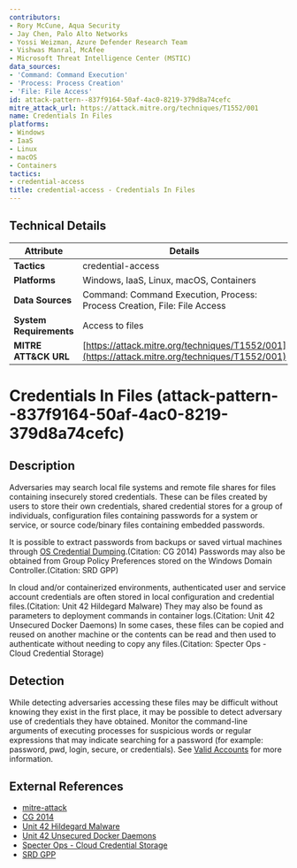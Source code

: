 ```yaml
---
contributors:
- Rory McCune, Aqua Security
- Jay Chen, Palo Alto Networks
- Yossi Weizman, Azure Defender Research Team
- Vishwas Manral, McAfee
- Microsoft Threat Intelligence Center (MSTIC)
data_sources:
- 'Command: Command Execution'
- 'Process: Process Creation'
- 'File: File Access'
id: attack-pattern--837f9164-50af-4ac0-8219-379d8a74cefc
mitre_attack_url: https://attack.mitre.org/techniques/T1552/001
name: Credentials In Files
platforms:
- Windows
- IaaS
- Linux
- macOS
- Containers
tactics:
- credential-access
title: credential-access - Credentials In Files
---
```


## Technical Details

| Attribute | Details |
|-----------|----------|
| **Tactics** | credential-access |
| **Platforms** | Windows, IaaS, Linux, macOS, Containers |
| **Data Sources** | Command: Command Execution, Process: Process Creation, File: File Access |
| **System Requirements** | Access to files |
| **MITRE ATT&CK URL** | [https://attack.mitre.org/techniques/T1552/001](https://attack.mitre.org/techniques/T1552/001) |

# Credentials In Files (attack-pattern--837f9164-50af-4ac0-8219-379d8a74cefc)

## Description
Adversaries may search local file systems and remote file shares for files containing insecurely stored credentials. These can be files created by users to store their own credentials, shared credential stores for a group of individuals, configuration files containing passwords for a system or service, or source code/binary files containing embedded passwords.

It is possible to extract passwords from backups or saved virtual machines through [OS Credential Dumping](https://attack.mitre.org/techniques/T1003).(Citation: CG 2014) Passwords may also be obtained from Group Policy Preferences stored on the Windows Domain Controller.(Citation: SRD GPP)

In cloud and/or containerized environments, authenticated user and service account credentials are often stored in local configuration and credential files.(Citation: Unit 42 Hildegard Malware) They may also be found as parameters to deployment commands in container logs.(Citation: Unit 42 Unsecured Docker Daemons) In some cases, these files can be copied and reused on another machine or the contents can be read and then used to authenticate without needing to copy any files.(Citation: Specter Ops - Cloud Credential Storage)

## Detection
While detecting adversaries accessing these files may be difficult without knowing they exist in the first place, it may be possible to detect adversary use of credentials they have obtained. Monitor the command-line arguments of executing processes for suspicious words or regular expressions that may indicate searching for a password (for example: password, pwd, login, secure, or credentials). See [Valid Accounts](https://attack.mitre.org/techniques/T1078) for more information.

## External References
- [mitre-attack](https://attack.mitre.org/techniques/T1552/001)
- [CG 2014](http://carnal0wnage.attackresearch.com/2014/05/mimikatz-against-virtual-machine-memory.html)
- [Unit 42 Hildegard Malware](https://unit42.paloaltonetworks.com/hildegard-malware-teamtnt/)
- [Unit 42 Unsecured Docker Daemons](https://unit42.paloaltonetworks.com/attackers-tactics-and-techniques-in-unsecured-docker-daemons-revealed/)
- [Specter Ops - Cloud Credential Storage](https://posts.specterops.io/head-in-the-clouds-bd038bb69e48)
- [SRD GPP](http://blogs.technet.com/b/srd/archive/2014/05/13/ms14-025-an-update-for-group-policy-preferences.aspx)
